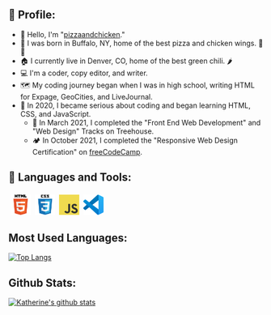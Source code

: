 ## 👋 Profile:

- 🤝 Hello, I'm "[pizzaandchicken](https://github.com/pizzaandchicken/)."
- 👶 I was born in Buffalo, NY, home of the best pizza and chicken wings. 🍕🍗
- 🏠 I currently live in Denver, CO, home of the best green chili. 🌶️
- 💻 I'm a coder, copy editor, and writer.
- 🗺️ My coding journey began when I was in high school, writing HTML for Expage, GeoCities, and LiveJournal.
- 🧐 In 2020, I became serious about coding and began learning HTML, CSS, and JavaScript.
  - 🌳 In March 2021, I completed the "Front End Web Development" and "Web Design" Tracks on Treehouse.
  - 🏕️ In October 2021, I completed the "Responsive Web Design Certification" on [freeCodeCamp](https://www.freecodecamp.org/pizzaandchicken).

## 🧰 Languages and Tools:
<p><img src="https://raw.githubusercontent.com/github/explore/80688e429a7d4ef2fca1e82350fe8e3517d3494d/topics/html/html.png" alt="HTML" height="40" style="vertical-align:top; margin:4px"><img src="https://raw.githubusercontent.com/github/explore/80688e429a7d4ef2fca1e82350fe8e3517d3494d/topics/css/css.png" alt="CSS" height="40" style="vertical-align:top; margin:4px"><img src="https://raw.githubusercontent.com/github/explore/80688e429a7d4ef2fca1e82350fe8e3517d3494d/topics/javascript/javascript.png" alt="Javascript" height="40" style="vertical-align:top; margin:4px"><img src="https://raw.githubusercontent.com/github/explore/80688e429a7d4ef2fca1e82350fe8e3517d3494d/topics/visual-studio-code/visual-studio-code.png" alt="VS Code" height="40" style="vertical-align:top; margin:4px"></p>

## Most Used Languages:
[![Top Langs](https://github-readme-stats.vercel.app/api/top-langs/?username=pizzaandchicken)](https://github.com/pizzaandchicken/github-readme-stats)

## Github Stats:
[![Katherine's github stats](https://github-readme-stats.vercel.app/api?username=pizzaandchicken&count_private=true&show_icons=true&theme=radical&hide_rank=false)](https://github.com/anuraghazra/github-readme-stats)

<!---
pizzaandchicken/pizzaandchicken is a ✨ special ✨ repository because its `README.md` (this file) appears on your GitHub profile.
You can click the Preview link to take a look at your changes.
--->
